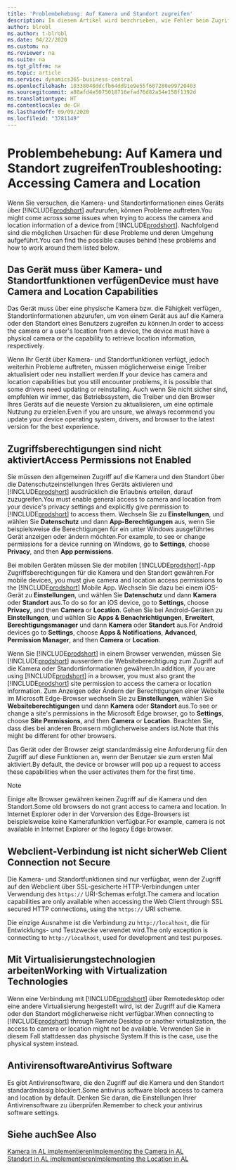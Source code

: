 ```yaml
---
title: 'Problembehebung: Auf Kamera und Standort zugreifen'
description: In diesem Artikel wird beschrieben, wie Fehler beim Zugriff auf Kamera- und Standortinformationen in Business Central behoben werden.
author: blrobl
ms.author: t-blrobl
ms.date: 04/22/2020
ms.custom: na
ms.reviewer: na
ms.suite: na
ms.tgt_pltfrm: na
ms.topic: article
ms.service: dynamics365-business-central
ms.openlocfilehash: 10338040ddcfb64dd91e9e55f607280e99720403
ms.sourcegitcommit: a80afd4e5075018716efad76d82a54e158f1392d
ms.translationtype: HT
ms.contentlocale: de-CH
ms.lasthandoff: 09/09/2020
ms.locfileid: "3781149"
---
```

# <a name="troubleshooting-accessing-camera-and-location"></a><span data-ttu-id="7dfb9-103">Problembehebung: Auf Kamera und Standort zugreifen</span><span class="sxs-lookup"><span data-stu-id="7dfb9-103">Troubleshooting: Accessing Camera and Location</span></span>

<span data-ttu-id="7dfb9-104">Wenn Sie versuchen, die Kamera- und Standortinformationen eines Geräts über [!INCLUDE[prodshort](includes/prodshort.md)] aufzurufen, können Probleme auftreten.</span><span class="sxs-lookup"><span data-stu-id="7dfb9-104">You might come across some issues when trying to access the camera and location information of a device from [!INCLUDE[prodshort](includes/prodshort.md)].</span></span> <span data-ttu-id="7dfb9-105">Nachfolgend sind die möglichen Ursachen für diese Probleme und deren Umgehung aufgeführt.</span><span class="sxs-lookup"><span data-stu-id="7dfb9-105">You can find the possible causes behind these problems and how to work around them listed below.</span></span>

## <a name="device-must-have-camera-and-location-capabilities"></a><span data-ttu-id="7dfb9-106">Das Gerät muss über Kamera- und Standortfunktionen verfügen</span><span class="sxs-lookup"><span data-stu-id="7dfb9-106">Device must have Camera and Location Capabilities</span></span>

<span data-ttu-id="7dfb9-107">Das Gerät muss über eine physische Kamera bzw. die Fähigkeit verfügen, Standortinformationen abzurufen, um von einem Gerät aus auf die Kamera oder den Standort eines Benutzers zugreifen zu können.</span><span class="sxs-lookup"><span data-stu-id="7dfb9-107">In order to access the camera or a user's location from a device, the device must have a physical camera or the capability to retrieve location information, respectively.</span></span>

<span data-ttu-id="7dfb9-108">Wenn Ihr Gerät über Kamera- und Standortfunktionen verfügt, jedoch weiterhin Probleme auftreten, müssen möglicherweise einige Treiber aktualisiert oder neu installiert werden.</span><span class="sxs-lookup"><span data-stu-id="7dfb9-108">If your device has camera and location capabilities but you still encounter problems, it is possible that some drivers need updating or reinstalling.</span></span> <span data-ttu-id="7dfb9-109">Auch wenn Sie nicht sicher sind, empfehlen wir immer, das Betriebssystem, die Treiber und den Browser Ihres Geräts auf die neueste Version zu aktualisieren, um eine optimale Nutzung zu erzielen.</span><span class="sxs-lookup"><span data-stu-id="7dfb9-109">Even if you are unsure, we always recommend you update your device operating system, drivers, and browser to the latest version for the best experience.</span></span>

## <a name="access-permissions-not-enabled"></a><span data-ttu-id="7dfb9-110">Zugriffsberechtigungen sind nicht aktiviert</span><span class="sxs-lookup"><span data-stu-id="7dfb9-110">Access Permissions not Enabled</span></span>

<span data-ttu-id="7dfb9-111">Sie müssen den allgemeinen Zugriff auf die Kamera und den Standort über die Datenschutzeinstellungen Ihres Geräts aktivieren und [!INCLUDE[prodshort](includes/prodshort.md)] ausdrücklich die Erlaubnis erteilen, darauf zuzugreifen.</span><span class="sxs-lookup"><span data-stu-id="7dfb9-111">You must enable general access to camera and location from your device's privacy settings and explicitly give permission to  [!INCLUDE[prodshort](includes/prodshort.md)] to access them.</span></span> <span data-ttu-id="7dfb9-112">Wechseln Sie zu **Einstellungen**, und wählen Sie **Datenschutz** und dann **App-Berechtigungen** aus, wenn Sie beispielsweise die Berechtigungen für ein unter Windows ausgeführtes Gerät anzeigen oder ändern möchten.</span><span class="sxs-lookup"><span data-stu-id="7dfb9-112">For example, to see or change permissions for a device running on Windows, go to **Settings**, choose **Privacy**, and then **App permissions**.</span></span> 

<span data-ttu-id="7dfb9-113">Bei mobilen Geräten müssen Sie der mobilen [!INCLUDE[prodshort](includes/prodshort.md)]-App Zugriffsberechtigungen für die Kamera und den Standort gewähren.</span><span class="sxs-lookup"><span data-stu-id="7dfb9-113">For mobile devices, you must give camera and location access permissions to the [!INCLUDE[prodshort](includes/prodshort.md)] Mobile App.</span></span> <span data-ttu-id="7dfb9-114">Wechseln Sie dazu bei einem iOS-Gerät zu **Einstellungen**, und wählen Sie **Datenschutz** und dann **Kamera** oder **Standort** aus.</span><span class="sxs-lookup"><span data-stu-id="7dfb9-114">To do so for an iOS device, go to **Settings**, choose **Privacy**, and then **Camera** or **Location**.</span></span> <span data-ttu-id="7dfb9-115">Gehen Sie bei Android-Geräten zu **Einstellungen**, und wählen Sie **Apps & Benachrichtigungen**, **Erweitert**, **Berechtigungsmanager** und dann **Kamera** oder **Standort** aus.</span><span class="sxs-lookup"><span data-stu-id="7dfb9-115">For Android devices go to **Settings**, choose **Apps & Notifications**, **Advanced**, **Permission Manager**, and then **Camera** or **Location**.</span></span>

<span data-ttu-id="7dfb9-116">Wenn Sie [!INCLUDE[prodshort](includes/prodshort.md)] in einem Browser verwenden, müssen Sie [!INCLUDE[prodshort](includes/prodshort.md)] ausserdem die Websiteberechtigung zum Zugriff auf die Kamera oder Standortinformationen gewähren.</span><span class="sxs-lookup"><span data-stu-id="7dfb9-116">In addition, if you are using [!INCLUDE[prodshort](includes/prodshort.md)] in a browser, you must also grant the [!INCLUDE[prodshort](includes/prodshort.md)] site permission to access the camera or location information.</span></span> <span data-ttu-id="7dfb9-117">Zum Anzeigen oder Ändern der Berechtigungen einer Website im Microsoft Edge-Browser wechseln Sie zu **Einstellungen**, wählen Sie **Websiteberechtigungen** und dann **Kamera** oder **Standort** aus.</span><span class="sxs-lookup"><span data-stu-id="7dfb9-117">To see or change a site's permissions in the Microsoft Edge browser, go to **Settings**, choose **Site Permissions**, and then **Camera** or **Location**.</span></span> <span data-ttu-id="7dfb9-118">Beachten Sie, dass dies bei anderen Browsern möglicherweise anders ist.</span><span class="sxs-lookup"><span data-stu-id="7dfb9-118">Note that this might be different for other browsers.</span></span>

<span data-ttu-id="7dfb9-119">Das Gerät oder der Browser zeigt standardmässig eine Anforderung für den Zugriff auf diese Funktionen an, wenn der Benutzer sie zum ersten Mal aktiviert.</span><span class="sxs-lookup"><span data-stu-id="7dfb9-119">By default, the device or browser will pop up a request to access these capabilities when the user activates them for the first time.</span></span>

> [!NOTE]  
> <span data-ttu-id="7dfb9-120">Einige alte Browser gewähren keinen Zugriff auf die Kamera und den Standort.</span><span class="sxs-lookup"><span data-stu-id="7dfb9-120">Some old browsers do not grant access to camera and location.</span></span> <span data-ttu-id="7dfb9-121">In Internet Explorer oder in der Vorversion des Edge-Browsers ist beispielsweise keine Kamerafunktion verfügbar.</span><span class="sxs-lookup"><span data-stu-id="7dfb9-121">For example, camera is not available in Internet Explorer or the legacy Edge browser.</span></span>

## <a name="web-client-connection-not-secure"></a><span data-ttu-id="7dfb9-122">Webclient-Verbindung ist nicht sicher</span><span class="sxs-lookup"><span data-stu-id="7dfb9-122">Web Client Connection not Secure</span></span>

<span data-ttu-id="7dfb9-123">Die Kamera- und Standortfunktionen sind nur verfügbar, wenn der Zugriff auf den Webclient über SSL-gesicherte HTTP-Verbindungen unter Verwendung des `https://` URI-Schemas erfolgt.</span><span class="sxs-lookup"><span data-stu-id="7dfb9-123">The camera and location capabilities are only available when accessing the Web Client through SSL secured HTTP connections, using the `https://` URI scheme.</span></span> 

<span data-ttu-id="7dfb9-124">Die einzige Ausnahme ist die Verbindung zu `http://localhost`, die für Entwicklungs- und Testzwecke verwendet wird.</span><span class="sxs-lookup"><span data-stu-id="7dfb9-124">The only exception is connecting to `http://localhost`, used for development and test purposes.</span></span>


## <a name="working-with-virtualization-technologies"></a><span data-ttu-id="7dfb9-125">Mit Virtualisierungstechnologien arbeiten</span><span class="sxs-lookup"><span data-stu-id="7dfb9-125">Working with Virtualization Technologies</span></span>

<span data-ttu-id="7dfb9-126">Wenn eine Verbindung mit [!INCLUDE[prodshort](includes/prodshort.md)] über Remotedesktop oder eine andere Virtualisierung hergestellt wird, ist der Zugriff auf die Kamera oder den Standort möglicherweise nicht verfügbar.</span><span class="sxs-lookup"><span data-stu-id="7dfb9-126">When connecting to [!INCLUDE[prodshort](includes/prodshort.md)] through Remote Desktop or another virtualization, the access to camera or location might not be available.</span></span> <span data-ttu-id="7dfb9-127">Verwenden Sie in diesem Fall stattdessen das physische System.</span><span class="sxs-lookup"><span data-stu-id="7dfb9-127">If this is the case, use the physical system instead.</span></span>

## <a name="antivirus-software"></a><span data-ttu-id="7dfb9-128">Antivirensoftware</span><span class="sxs-lookup"><span data-stu-id="7dfb9-128">Antivirus Software</span></span>
<span data-ttu-id="7dfb9-129">Es gibt Antivirensoftware, die den Zugriff auf die Kamera und den Standort standardmässig blockiert.</span><span class="sxs-lookup"><span data-stu-id="7dfb9-129">Some antivirus software block access to camera and location by default.</span></span> <span data-ttu-id="7dfb9-130">Denken Sie daran, die Einstellungen Ihrer Antivirensoftware zu überprüfen.</span><span class="sxs-lookup"><span data-stu-id="7dfb9-130">Remember to check your antivirus software settings.</span></span>

## <a name="see-also"></a><span data-ttu-id="7dfb9-131">Siehe auch</span><span class="sxs-lookup"><span data-stu-id="7dfb9-131">See Also</span></span>
[<span data-ttu-id="7dfb9-132">Kamera in AL implementieren</span><span class="sxs-lookup"><span data-stu-id="7dfb9-132">Implementing the Camera in AL</span></span>](/dynamics365/business-central/dev-itpro/developer/devenv-implement-camera-al)  
[<span data-ttu-id="7dfb9-133">Standort in AL implementieren</span><span class="sxs-lookup"><span data-stu-id="7dfb9-133">Implementing the Location in AL</span></span>](/dynamics365/business-central/dev-itpro/developer/devenv-implement-location-al)
